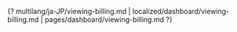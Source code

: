 {? multilang/ja-JP/viewing-billing.md | localized/dashboard/viewing-billing.md | pages/dashboard/viewing-billing.md ?}
